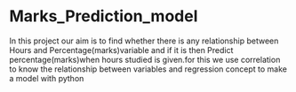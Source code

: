 # Marks_Prediction_model
In this project our aim is to find whether there is any relationship between Hours and Percentage(marks)variable and if it is then Predict percentage(marks)when hours studied is given.for this we use correlation to know the relationship between variables and regression concept to make a model with python
